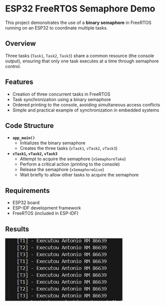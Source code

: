 # ESP32 FreeRTOS Semaphore Demo

This project demonstrates the use of a **binary semaphore** in FreeRTOS running on an ESP32 to coordinate multiple tasks.

## Overview

Three tasks (`Task1`, `Task2`, `Task3`) share a common resource (the console output), ensuring that only one task executes at a time through semaphore control.

## Features

- Creation of three concurrent tasks in FreeRTOS
- Task synchronization using a binary semaphore
- Ordered printing to the console, avoiding simultaneous access conflicts
- Simple and practical example of synchronization in embedded systems

## Code Structure

- **`app_main()`**
  - Initializes the binary semaphore
  - Creates the three tasks (`vTask1`, `vTask2`, `vTask3`)
- **`vTask1`, `vTask2`, `vTask3`**
  - Attempt to acquire the semaphore (`xSemaphoreTake`)
  - Perform a critical action (printing to the console)
  - Release the semaphore (`xSemaphoreGive`)
  - Wait briefly to allow other tasks to acquire the semaphore

## Requirements

- ESP32 board
- ESP-IDF development framework
- FreeRTOS (included in ESP-IDF)

## Results
![Semaphore Demo Logs](doc/print.png)
